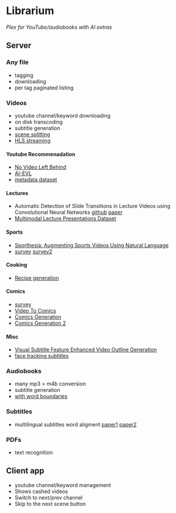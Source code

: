 # Librarium

*Plex for YouTube/audiobooks with AI extras*

## Server

### Any file
 - tagging
 - downloading
 - per tag paginated listing

### Videos
 - youtube channel/keyword downloading
 - on disk transcoding
 - subtitle generation
 - [scene splitting](http://scenedetect.com/en/latest/)
 - [HLS streaming](https://developer.apple.com/streaming/)

#### Youtube Recommenadation

 - [No Video Left Behind](https://arxiv.org/pdf/2210.08136.pdf)
 - [AI-EVL](https://arxiv.org/pdf/2203.11157.pdf)
 - [metadata dataset](https://arxiv.org/pdf/2012.10378.pdf)

#### Lectures
 - Automatic Detection of Slide Transitions in Lecture Videos using Convolutional Neural Networks [github](https://github.com/asindel/SliTraNet) [paper](https://arxiv.org/pdf/2202.03540.pdf)
 - [Multimodal Lecture Presentations Dataset](https://arxiv.org/pdf/2208.08080.pdf)


#### Sports
 - [Sporthesia: Augmenting Sports Videos Using Natural Language](https://arxiv.org/pdf/2209.03434.pdf)
 - [survey](https://arxiv.org/pdf/2206.01038.pdf) [survey2](https://arxiv.org/pdf/1703.01170.pdf)


#### Cooking
 - [Recipe generation](https://arxiv.org/pdf/2209.10134.pdf)

#### Comics

  - [survey](https://arxiv.org/pdf/1804.05490.pdf)
  - [Video To Comics](https://arxiv.org/pdf/1812.03473.pdf)
  - [Comics Generation](https://arxiv.org/pdf/2101.11111.pdf)
  - [Comics Generation 2](https://arxiv.org/pdf/2109.09120.pdf)

#### Misc
 - [Visual Subtitle Feature Enhanced Video Outline Generation](https://arxiv.org/pdf/2208.11307.pdf)
 - [face tracking subtitles](https://arxiv.org/pdf/1407.5145.pdf)

### Audiobooks

 - many mp3 > m4b conversion
 - subtitle generation
  - [with word boundaries](https://cmusphinx.github.io)
  
### Subtitles
 - multilingual subtitles word aligment [paper1](https://arxiv.org/pdf/2103.17250.pdf) [paper2](https://arxiv.org/pdf/2004.14837.pdf) 

### PDFs
 - text recognition

## Client app
 - youtube channel/keyword management
 - Shows cashed videos
 - Switch to next/prev channel
 - Skip to the next scene button

